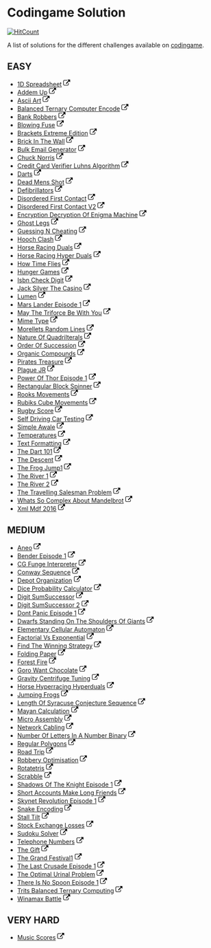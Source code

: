 # Codingame Solution

[![HitCount](http://hits.dwyl.io/gctom57/codingame.svg)](http://hits.dwyl.io/gctom57/codingame)

A list of solutions for the different challenges available on [codingame](https://www.codingame.com/).

## EASY


- [1D Spreadsheet](https://github.com/gctom57/codingame/blob/master/Easy/OneDSpreadsheet.java) [![url](link.png)](https://www.codingame.com/training/easy/1d-spreadsheet)
- [Addem Up](https://github.com/gctom57/codingame/blob/master/Easy/AddemUp.java) [![url](link.png)](https://www.codingame.com/training/easy/addem-up) 
- [Ascii Art](https://github.com/gctom57/codingame/blob/master/Easy/AsciiArt.java) [![url](link.png)](https://www.codingame.com/training/easy/ascii-art) 
- [Balanced Ternary Computer Encode](https://github.com/gctom57/codingame/blob/master/Easy/BalancedTernaryComputerEncode.java) [![url](link.png)](https://www.codingame.com/training/easy/balanced-ternary-computer-encode) 
- [Bank Robbers](https://github.com/gctom57/codingame/blob/master/Easy/BankRobbers.java) [![url](link.png)](https://www.codingame.com/training/easy/bank-robbers) 
- [Blowing Fuse](https://github.com/gctom57/codingame/blob/master/Easy/BlowingFuse.java) [![url](link.png)](https://www.codingame.com/training/easy/blowing-fuse) 
- [Brackets Extreme Edition](https://github.com/gctom57/codingame/blob/master/Easy/BracketsExtremeEdition.java) [![url](link.png)](https://www.codingame.com/training/easy/brackets-extreme-edition) 
- [Brick In The Wall](https://github.com/gctom57/codingame/blob/master/Easy/BrickInTheWall.java) [![url](link.png)](https://www.codingame.com/training/easy/brick-in-the-wall) 
- [Bulk Email Generator](https://github.com/gctom57/codingame/blob/master/Easy/BulkEmailGenerator.java) [![url](link.png)](https://www.codingame.com/training/easy/bulk-email-generator) 
- [Chuck Norris](https://github.com/gctom57/codingame/blob/master/Easy/ChuckNorris.java) [![url](link.png)](https://www.codingame.com/training/easy/chuck-norris) 
- [Credit Card Verifier Luhns Algorithm](https://github.com/gctom57/codingame/blob/master/Easy/CreditCardVerifierLuhnsAlgorithm.java) [![url](link.png)](https://www.codingame.com/training/easy/credit-card-verifier-luhns-algorithm) 
- [Darts](https://github.com/gctom57/codingame/blob/master/Easy/Darts.java) [![url](link.png)](https://www.codingame.com/training/easy/darts) 
- [Dead Mens Shot](https://github.com/gctom57/codingame/blob/master/Easy/DeadMensShot.java) [![url](link.png)](https://www.codingame.com/training/easy/dead-mens-shot) 
- [Defibrillators](https://github.com/gctom57/codingame/blob/master/Easy/Defibrillators.java) [![url](link.png)](https://www.codingame.com/training/easy/defibrillators) 
- [Disordered First Contact](https://github.com/gctom57/codingame/blob/master/Easy/DisorderedFirstContact.java) [![url](link.png)](https://www.codingame.com/training/easy/disordered-first-contact) 
- [Disordered First Contact V2](https://github.com/gctom57/codingame/blob/master/Easy/DisorderedFirstContactV2.java) [![url](link.png)](https://www.codingame.com/training/easy/disordered-first-contact) 
- [Encryption Decryption Of Enigma Machine](https://github.com/gctom57/codingame/blob/master/Easy/EncryptionDecryptionOfEnigmaMachine.java) [![url](link.png)](https://www.codingame.com/training/easy/encryptiondecryption-of-enigma-machine) 
- [Ghost Legs](https://github.com/gctom57/codingame/blob/master/Easy/GhostLegs.java) [![url](link.png)](https://www.codingame.com/training/easy/ghost-legs) 
- [Guessing N Cheating](https://github.com/gctom57/codingame/blob/master/Easy/GuessingNCheating.java) [![url](link.png)](https://www.codingame.com/training/easy/guessing-n-cheating)
- [Hooch Clash](https://github.com/gctom57/codingame/blob/master/Easy/HoochClash.java) [![url](link.png)](https://www.codingame.com/training/easy/hooch-clash)
- [Horse Racing Duals](https://github.com/gctom57/codingame/blob/master/Easy/HorseRacingDuals.java) [![url](link.png)](https://www.codingame.com/training/easy/horse-racing-duals) 
- [Horse Racing Hyper Duals](https://github.com/gctom57/codingame/blob/master/Easy/HorseRacingHyperDuals.java) [![url](link.png)](https://www.codingame.com/training/easy/horse-racing-hyperduals) 
- [How Time Flies](https://github.com/gctom57/codingame/blob/master/Easy/HowTimeFlies.java) [![url](link.png)](https://www.codingame.com/training/easy/how-time-flies) 
- [Hunger Games](https://github.com/gctom57/codingame/blob/master/Easy/HungerGames.java) [![url](link.png)](https://www.codingame.com/training/easy/hunger-games) 
- [Isbn Check Digit](https://github.com/gctom57/codingame/blob/master/Easy/IsbnCheckDigit.java) [![url](link.png)](https://www.codingame.com/training/easy/isbn-check-digit) 
- [Jack Silver The Casino](https://github.com/gctom57/codingame/blob/master/Easy/JackSilverTheCasino.java) [![url](link.png)](https://www.codingame.com/training/easy/jack-silver-the-casino) 
- [Lumen](https://github.com/gctom57/codingame/blob/master/Easy/Lumen.java) [![url](link.png)](https://www.codingame.com/training/easy/lumen) 
- [Mars Lander Episode 1](https://github.com/gctom57/codingame/blob/master/Easy/MarsLanderEpisode1.java) [![url](link.png)](https://www.codingame.com/training/easy/mars-lander-episode-1) 
- [May The Triforce Be With You](https://github.com/gctom57/codingame/blob/master/Easy/MayTheTriforceBeWithYou.java) [![url](link.png)](https://www.codingame.com/training/easy/may-the-triforce-be-with-you) 
- [Mime Type](https://github.com/gctom57/codingame/blob/master/Easy/MimeType.java) [![url](link.png)](https://www.codingame.com/training/easy/mime-type) 
- [Morellets Random Lines](https://github.com/gctom57/codingame/blob/master/Easy/MorelletsRandomLines.java) [![url](link.png)](https://www.codingame.com/training/easy/morellets-random-lines) 
- [Nature Of Quadrilterals](https://github.com/gctom57/codingame/blob/master/Easy/NatureOfQuadrilterals.java) [![url](link.png)](https://www.codingame.com/training/easy/nature-of-quadrilaterals) 
- [Order Of Succession](https://github.com/gctom57/codingame/blob/master/Easy/OrderOfSuccession.java) [![url](link.png)](https://www.codingame.com/training/easy/order-of-succession) 
- [Organic Compounds](https://github.com/gctom57/codingame/blob/master/Easy/OrganicCompounds.java) [![url](link.png)](https://www.codingame.com/training/easy/organic-compounds) 
- [Pirates Treasure](https://github.com/gctom57/codingame/blob/master/Easy/PiratesTreasure.java) [![url](link.png)](https://www.codingame.com/training/easy/pirates-treasure)
- [Plague JR](https://github.com/gctom57/codingame/blob/master/Easy/PlagueJR.java) [![url](link.png)](https://www.codingame.com/training/easy/plague-jr) 
- [Power Of Thor Episode 1](https://github.com/gctom57/codingame/blob/master/Easy/PowerOfThorEpisode1.java) [![url](link.png)](https://www.codingame.com/training/easy/power-of-thor-episode-1) 
- [Rectangular Block Spinner](https://github.com/gctom57/codingame/blob/master/Easy/RectangularBlockSpinner.java) [![url](link.png)](https://www.codingame.com/training/easy/rectangular-block-spinner) 
- [Rooks Movements](https://github.com/gctom57/codingame/blob/master/Easy/RooksMovements.java) [![url](link.png)](https://www.codingame.com/training/easy/rooks-movements) 
- [Rubiks Cube Movements](https://github.com/gctom57/codingame/blob/master/Easy/RubiksCubeMovements.java) [![url](link.png)](https://www.codingame.com/training/easy/111-rubiks-cube-movements) 
- [Rugby Score](https://github.com/gctom57/codingame/blob/master/Easy/RugbyScore.java) [![url](link.png)](https://www.codingame.com/training/easy/rugby-score) 
- [Self Driving Car Testing](https://github.com/gctom57/codingame/blob/master/Easy/SelfDrivingCarTesting.java) [![url](link.png)](https://www.codingame.com/training/easy/self-driving-car-testing) 
- [Simple Awale](https://github.com/gctom57/codingame/blob/master/Easy/SimpleAwale.java) [![url](link.png)](https://www.codingame.com/training/easy/simple-awale) 
- [Temperatures](https://github.com/gctom57/codingame/blob/master/Easy/emperatures.java) [![url](link.png)](https://www.codingame.com/training/easy/temperatures) 
- [Text Formatting](https://github.com/gctom57/codingame/blob/master/Easy/TextFormatting.java) [![url](link.png)](https://www.codingame.com/training/easy/text-formatting) 
- [The Dart 101](https://github.com/gctom57/codingame/blob/master/Easy/TheDart101.java) [![url](link.png)](https://www.codingame.com/training/easy/the-dart-101) 
- [The Descent](https://github.com/gctom57/codingame/blob/master/Easy/TheDescent.java) [![url](link.png)](https://www.codingame.com/training/easy/the-descent) 
- [The Frog Jump1](https://github.com/gctom57/codingame/blob/master/Easy/TheFrogJump1.java) [![url](link.png)](https://www.codingame.com/training/easy/the-frog-jump-1) 
- [The River 1](https://github.com/gctom57/codingame/blob/master/Easy/TheRiver1.java) [![url](link.png)](https://www.codingame.com/training/easy/the-river-i-) 
- [The River 2](https://github.com/gctom57/codingame/blob/master/Easy/TheRiver2.java) [![url](link.png)](https://www.codingame.com/training/easy/the-river-ii-) 
- [The Travelling Salesman Problem](https://github.com/gctom57/codingame/blob/master/Easy/TheTravellingSalesmanProblem.java) [![url](link.png)](https://www.codingame.com/training/easy/the-travelling-salesman-problem) 
- [Whats So Complex About Mandelbrot](https://github.com/gctom57/codingame/blob/master/Easy/WhatsSoComplexAboutMandelbrot.java) [![url](link.png)](https://www.codingame.com/training/easy/whats-so-complex-about-mandel…) 
- [Xml Mdf 2016](https://github.com/gctom57/codingame/blob/master/Easy/XmlMdf2016.java) [![url](link.png)](https://www.codingame.com/training/easy/xml-mdf-2016) 


## MEDIUM

- [Aneo](https://github.com/gctom57/codingame/blob/master/Medium/Aneo.java) [![url](link.png)](https://www.codingame.com/training/medium/aneo)
- [Bender Episode 1](https://github.com/gctom57/codingame/blob/master/Medium/BenderEpisode1.java) [![url](link.png)](https://www.codingame.com/training/medium/bender-episode-1)
- [CG Funge Interpreter](https://github.com/gctom57/codingame/blob/master/Medium/CGFungeInterpreter.java) [![url](link.png)](https://www.codingame.com/training/medium/cgfunge-interpreter)
- [Conway Sequence](https://github.com/gctom57/codingame/blob/master/Medium/ConwaySequence.java) [![url](link.png)](https://www.codingame.com/training/medium/conway-sequence)
- [Depot Organization](https://github.com/gctom57/codingame/blob/master/Medium/DepotOrganization.java) [![url](link.png)](https://www.codingame.com/training/medium/depot-organization)
- [Dice Probability Calculator](https://github.com/gctom57/codingame/blob/master/Medium/DiceProbabilityCalculator.java) [![url](link.png)](https://www.codingame.com/training/medium/dice-probability-calculator)
- [Digit SumSuccessor](https://github.com/gctom57/codingame/blob/master/Medium/DigitSumSuccessor.java) [![url](link.png)](https://www.codingame.com/training/medium/digit-sum-successor)
- [Digit SumSuccessor 2](https://github.com/gctom57/codingame/blob/master/Medium/DigitSumSuccessor2.java) [![url](link.png)](https://www.codingame.com/training/medium/digit-sum-successor)
- [Dont Panic Episode 1](https://github.com/gctom57/codingame/blob/master/Medium/DontPanicEpisode1.java) [![url](link.png)](https://www.codingame.com/training/medium/dont-panic-episode-1-)
- [Dwarfs Standing On The Shoulders Of Giants](https://github.com/gctom57/codingame/blob/master/Medium/DwarfsStandingOnTheShouldersOfGiants.java) [![url](link.png)](https://www.codingame.com/training/medium/dwarfs-standing-on-the-shoulders-of-giants)
- [Elementary Cellular Automaton](https://github.com/gctom57/codingame/blob/master/Medium/ElementaryCellularAutomaton.java) [![url](link.png)](https://www.codingame.com/training/medium/https://www.codingame.com/training/medium/elementary-cellular-automaton)
- [Factorial Vs Exponential](https://github.com/gctom57/codingame/blob/master/Medium/FactorialVsExponential.java) [![url](link.png)](https://www.codingame.com/training/medium/factorial-vs-exponential)
- [Find The Winning Strategy](https://github.com/gctom57/codingame/blob/master/Medium/FindTheWinningStrategy.java) [![url](link.png)](https://www.codingame.com/training/medium/find-the-winning-strategy)
- [Folding Paper](https://github.com/gctom57/codingame/blob/master/Medium/FoldingPaper.java) [![url](link.png)](https://www.codingame.com/training/medium/folding-paper)
- [Forest Fire](https://github.com/gctom57/codingame/blob/master/Medium/ForestFire.java) [![url](link.png)](https://www.codingame.com/training/medium/forest-fire)
- [Goro Want Chocolate](https://github.com/gctom57/codingame/blob/master/Medium/GoroWantChocolate.java) [![url](link.png)](https://www.codingame.com/training/medium/goro-want-chocolate)
- [Gravity Centrifuge Tuning](https://github.com/gctom57/codingame/blob/master/Medium/GravityCentrifugeTuning.java) [![url](link.png)](https://www.codingame.com/training/medium/gravity-centrifuge-tuning)
- [Horse Hyperracing Hyperduals](https://github.com/gctom57/codingame/blob/master/Medium/HorseHyperracingHyperduals.java) [![url](link.png)](https://www.codingame.com/training/medium/horse-hyperracing-hyperduals)
- [Jumping Frogs](https://github.com/gctom57/codingame/blob/master/Medium/JumpingFrogs.java) [![url](link.png)](https://www.codingame.com/training/medium/jumping-frogs)
- [Length Of Syracuse Conjecture Sequence](https://github.com/gctom57/codingame/blob/master/Medium/LengthOfSyracuseConjectureSequence.java) [![url](link.png)](https://www.codingame.com/training/medium/length-of-syracuse-conjecture-sequence)
- [Mayan Calculation](https://github.com/gctom57/codingame/blob/master/Medium/MayanCalculation.java) [![url](link.png)](https://www.codingame.com/training/medium/mayan-calculation)
- [Micro Assembly](https://github.com/gctom57/codingame/blob/master/Medium/MicroAssembly.java) [![url](link.png)](https://www.codingame.com/training/medium/micro-assembly)
- [Network Cabling](https://github.com/gctom57/codingame/blob/master/Medium/NetworkCabling.java) [![url](link.png)](https://www.codingame.com/training/medium/network-cabling)
- [Number Of Letters In A Number Binary](https://github.com/gctom57/codingame/blob/master/Medium/NumberOfLettersInANumberBinary.java) [![url](link.png)](https://www.codingame.com/training/medium/number-of-letters-in-a-number---binary)
- [Regular Polygons](https://github.com/gctom57/codingame/blob/master/Medium/RegularPolygons.java) [![url](link.png)](https://www.codingame.com/training/medium/regular-polygons)
- [Road Trip](https://github.com/gctom57/codingame/blob/master/Medium/RoadTrip.java) [![url](link.png)](https://www.codingame.com/training/medium/road-trip)
- [Robbery Optimisation](https://github.com/gctom57/codingame/blob/master/Medium/RobberyOptimisation.java) [![url](link.png)](https://www.codingame.com/training/medium/robbery-optimisation)
- [Rotatetris](https://github.com/gctom57/codingame/blob/master/Medium/Rotatetris.java) [![url](link.png)](https://www.codingame.com/training/medium/rotatetris)
- [Scrabble](https://github.com/gctom57/codingame/blob/master/Medium/Scrabble.java) [![url](link.png)](https://www.codingame.com/training/medium/scrabble)
- [Shadows Of The Knight Episode 1](https://github.com/gctom57/codingame/blob/master/Medium/ShadowsOfTheKnightEpisode1.java) [![url](link.png)](https://www.codingame.com/training/medium/shadows-of-the-knight-episode-1)
- [Short Accounts Make Long Friends](https://github.com/gctom57/codingame/blob/master/Medium/ShortAccountsMakeLongFriends.java) [![url](link.png)](https://www.codingame.com/training/medium/short-accounts-make-long-friends)
- [Skynet Revolution Episode 1](https://github.com/gctom57/codingame/blob/master/Medium/SkynetRevolutionEpisode1.java) [![url](link.png)](https://www.codingame.com/training/medium/skynet-revolution-episode-1)
- [Snake Encoding](https://github.com/gctom57/codingame/blob/master/Medium/SnakeEncoding.java) [![url](link.png)](https://www.codingame.com/training/medium/snake-encoding)
- [Stall Tilt](https://github.com/gctom57/codingame/blob/master/Medium/StallTilt.java) [![url](link.png)](https://www.codingame.com/training/medium/stall-tilt)
- [Stock Exchange Losses](https://github.com/gctom57/codingame/blob/master/Medium/StockExchangeLosses.java) [![url](link.png)](https://www.codingame.com/training/medium/stock-exchange-losses)
- [Sudoku Solver](https://github.com/gctom57/codingame/blob/master/Medium/SudokuSolver.java) [![url](link.png)](https://www.codingame.com/training/medium/sudoku-solver)
- [Telephone Numbers](https://github.com/gctom57/codingame/blob/master/Medium/TelephoneNumbers.java) [![url](link.png)](https://www.codingame.com/training/medium/telephone-numbers)
- [The Gift](https://github.com/gctom57/codingame/blob/master/Medium/TheGift.java) [![url](link.png)](https://www.codingame.com/training/medium/the-gift)
- [The Grand Festival1](https://github.com/gctom57/codingame/blob/master/Medium/TheGrandFestival1.java) [![url](link.png)](https://www.codingame.com/training/medium/the-grand-festival---i)
- [The Last Crusade Episode 1](https://github.com/gctom57/codingame/blob/master/Medium/TheLastCrusadeEpisode1.java) [![url](link.png)](https://www.codingame.com/training/medium/the-last-crusade-episode-1)
- [The Optimal Urinal Problem](https://github.com/gctom57/codingame/blob/master/Medium/TheOptimalUrinalProblem.java) [![url](link.png)](https://www.codingame.com/training/medium/the-optimal-urinal-problem)
- [There Is No Spoon Episode 1](https://github.com/gctom57/codingame/blob/master/Medium/ThereIsNoSpoonEpisode1.java) [![url](link.png)](https://www.codingame.com/training/medium/there-is-no-spoon-episode-1)
- [Trits Balanced Ternary Computing](https://github.com/gctom57/codingame/blob/master/Medium/TritsBalancedTernaryComputing.java) [![url](link.png)](https://www.codingame.com/training/medium/trits-balanced-ternary-computing)
- [Winamax Battle](https://github.com/gctom57/codingame/blob/master/Medium/WinamaxBattle.java) [![url](link.png)](https://www.codingame.com/training/medium/winamax-battle)

## VERY HARD

- [Music Scores](https://github.com/gctom57/codingame/blob/master/VeryHard/MusicScores.java) [![url](link.png)](https://www.codingame.com/training/expert/music-scores)